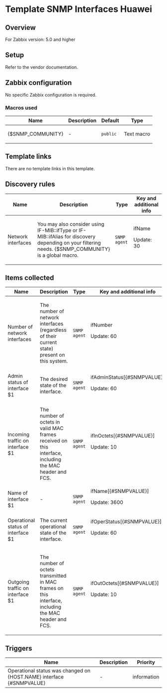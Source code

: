 # Template SNMP Interfaces Huawei

## Overview

For Zabbix version: 5.0 and higher

## Setup

Refer to the vendor documentation.

## Zabbix configuration

No specific Zabbix configuration is required.

### Macros used

|Name|Description|Default|Type|
|----|-----------|-------|----|
|{$SNMP_COMMUNITY}|<p>-</p>|`public`|Text macro|
## Template links

There are no template links in this template.

## Discovery rules

|Name|Description|Type|Key and additional info|
|----|-----------|----|----|
|Network interfaces|<p>You may also consider using IF-MIB::ifType or IF-MIB::ifAlias for discovery depending on your filtering needs. {$SNMP_COMMUNITY} is a global macro.</p>|`SNMP agent`|ifName<p>Update: 30</p>|
## Items collected

|Name|Description|Type|Key and additional info|
|----|-----------|----|----|
|Number of network interfaces|<p>The number of network interfaces (regardless of their current state) present on this system.</p>|`SNMP agent`|ifNumber<p>Update: 60</p>|
|Admin status of interface $1|<p>The desired state of the interface.</p>|`SNMP agent`|ifAdminStatus[{#SNMPVALUE}]<p>Update: 60</p>|
|Incoming traffic on interface $1|<p>The number of octets in valid MAC frames received on this interface, including the MAC header and FCS.</p>|`SNMP agent`|ifInOctets[{#SNMPVALUE}]<p>Update: 10</p>|
|Name of interface $1|<p>-</p>|`SNMP agent`|ifName[{#SNMPVALUE}]<p>Update: 3600</p>|
|Operational status of interface $1|<p>The current operational state of the interface.</p>|`SNMP agent`|ifOperStatus[{#SNMPVALUE}]<p>Update: 60</p>|
|Outgoing traffic on interface $1|<p>The number of octets transmitted in MAC frames on this interface, including the MAC header and FCS.</p>|`SNMP agent`|ifOutOctets[{#SNMPVALUE}]<p>Update: 10</p>|
## Triggers

|Name|Description|Priority|
|----|-----------|----|
|Operational status was changed on {HOST.NAME} interface {#SNMPVALUE}|<p>-</p>|information|

